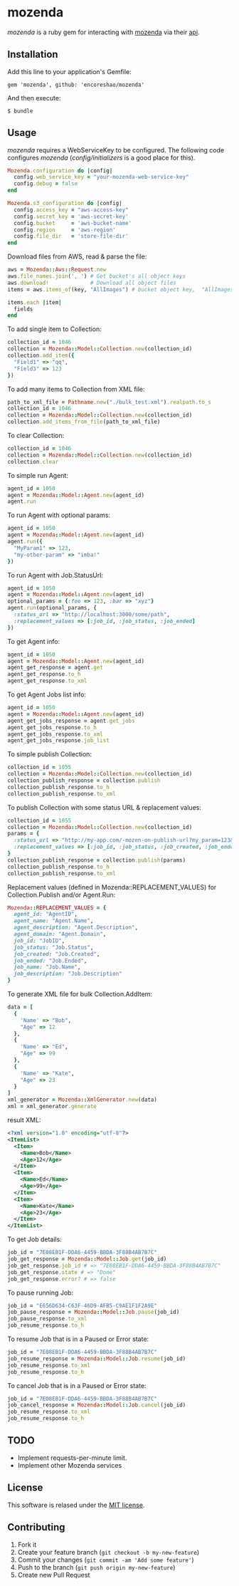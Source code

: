 # mozenda

*mozenda* is a ruby gem for interacting with [mozenda](https://www.mozenda.com/) via their [api](https://www.mozenda.com/api).

## Installation

Add this line to your application's Gemfile:

    gem 'mozenda', github: 'encoreshao/mozenda'

And then execute:

    $ bundle

## Usage

*mozenda* requires a WebServiceKey to be configured.  The following code configures *mozenda* (*config/initializers* is a good place for this).
```ruby
Mozenda.configuration do |config|
  config.web_service_key = "your-mozenda-web-service-key"
  config.debug = false
end

Mozenda.s3_configuration do |config|
  config.access_key = "aws-access-key"
  config.secret_key = 'aws-secret-key'
  config.bucket     = 'aws-bucket-name'
  config.region     = 'aws-region'
  config.file_dir   = 'store-file-dir'
end
```

Download files from AWS, read & parse the file:
```ruby
aws = Mozenda::Aws::Request.new
aws.file_names.join(', ') # Get bucket's all object keys
aws.download!             # Download all object files
items = aws.items_of(key, "AllImages") # bucket object key,  "AllImages" is root node name

items.each |item|
  fields
end
```

To add single item to Collection:
```ruby
collection_id = 1046
collection = Mozenda::Model::Collection.new(collection_id)
collection.add_item({
  "Field1" => "qq",
  "Field3" => 123
})
```

To add many items to Collection from XML file:
```ruby
path_to_xml_file = Pathname.new("./bulk_test.xml").realpath.to_s
collection_id = 1046
collection = Mozenda::Model::Collection.new(collection_id)
collection.add_items_from_file(path_to_xml_file)
```

To clear Collection:
```ruby
collection_id = 1046
collection = Mozenda::Model::Collection.new(collection_id)
collection.clear
```

To simple run Agent:
```ruby
agent_id = 1050
agent = Mozenda::Model::Agent.new(agent_id)
agent.run
```

To run Agent with optional params:
```ruby
agent_id = 1050
agent = Mozenda::Model::Agent.new(agent_id)
agent.run({
  "MyParam1" => 123,
  "my-other-param" => "imba!"
})
```

To run Agent with Job.StatusUrl:
```ruby
agent_id = 1050
agent = Mozenda::Model::Agent.new(agent_id)
optional_params = {:foo => 123, :bar => "xyz"}
agent.run(optional_params, {
  :status_url => "http://localhost:3000/some/path",
  :replacement_values => [:job_id, :job_status, :job_ended]
})
```

To get Agent info:
```ruby
agent_id = 1050
agent = Mozenda::Model::Agent.new(agent_id)
agent_get_response = agent.get
agent_get_response.to_h
agent_get_response.to_xml
```

To get Agent Jobs list info:
```ruby
agent_id = 1050
agent = Mozenda::Model::Agent.new(agent_id)
agent_get_jobs_response = agent.get_jobs
agent_get_jobs_response.to_h
agent_get_jobs_response.to_xml
agent_get_jobs_response.job_list
```

To simple publish Collection:
```ruby
collection_id = 1055
collection = Mozenda::Model::Collection.new(collection_id)
collection_publish_response = collection.publish
collection_publish_response.to_h
collection_publish_response.to_xml
```

To publish Collection with some status URL & replacement values:
```ruby
collection_id = 1055
collection = Mozenda::Model::Collection.new(collection_id)
params = {
  :status_url => "http://my-app.com/-mozen-on-publish-url?my_param=123&other_param=foo",
  :replacement_values => [:job_id, :job_status, :job_created, :job_ended]
}
collection_publish_response = collection.publish(params)
collection_publish_response.to_h
collection_publish_response.to_xml
```

Replacement values (defined in Mozenda::REPLACEMENT_VALUES) for Collection.Publish and/or Agent.Run:
```ruby
Mozenda::REPLACEMENT_VALUES = {
  agent_id: "AgentID",
  agent_name: "Agent.Name",
  agent_description: "Agent.Description",
  agent_domain: "Agent.Domain",
  job_id: "JobID",
  job_status: "Job.Status",
  job_created: "Job.Created",
  job_ended: "Job.Ended",
  job_name: "Job.Name",
  job_description: "Job.Description"
}
```

To generate XML file for bulk Collection.AddItem:
```ruby
data = [
  {
    'Name' => "Bob",
    "Age" => 12
  },
  {
    'Name' => "Ed",
    "Age" => 99
  },
  {
    'Name' => "Kate",
    "Age" => 23
  }
]
xml_generator = Mozenda::XmlGenerator.new(data)
xml = xml_generator.generate
```

result XML:
```xml
<?xml version="1.0" encoding="utf-8"?>
<ItemList>
  <Item>
    <Name>Bob</Name>
    <Age>12</Age>
  </Item>
  <Item>
    <Name>Ed</Name>
    <Age>99</Age>
  </Item>
  <Item>
    <Name>Kate</Name>
    <Age>23</Age>
  </Item>
</ItemList>
```

To get Job details:
```ruby
job_id = "7E08EB1F-DDA6-4459-BBDA-3F88B4AB7B7C"
job_get_response = Mozenda::Model::Job.get(job_id)
job_get_response.job_id # => "7E08EB1F-DDA6-4459-BBDA-3F88B4AB7B7C"
job_get_response.state # => "Done"
job_get_response.error? # => false
```

To pause running Job:
```ruby
job_id = "E656D634-C63F-46D9-AFB5-C9AE1F1F2A9E"
job_pause_response = Mozenda::Model::Job.pause(job_id)
job_pause_response.to_xml
job_resume_response.to_h
```

To resume Job that is in a Paused or Error state:
```ruby
job_id = "7E08EB1F-DDA6-4459-BBDA-3F88B4AB7B7C"
job_resume_response = Mozenda::Model::Job.resume(job_id)
job_resume_response.to_xml
job_resume_response.to_h
```

To cancel Job that is in a Paused or Error state:
```ruby
job_id = "7E08EB1F-DDA6-4459-BBDA-3F88B4AB7B7C"
job_cancel_response = Mozenda::Model::Job.cancel(job_id)
job_resume_response.to_xml
job_resume_response.to_h
```


## TODO
* Implement requests-per-minute limit.
* Implement other Mozenda services

## License

This software is relased under the [MIT license](LICENSE.md).

## Contributing

1. Fork it
2. Create your feature branch (`git checkout -b my-new-feature`)
3. Commit your changes (`git commit -am 'Add some feature'`)
4. Push to the branch (`git push origin my-new-feature`)
5. Create new Pull Request
